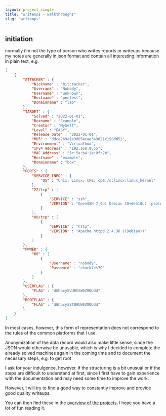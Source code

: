 ```yaml
---
layout: project_single
title: "writeups - walkthroughs"
slug: "writeups"
---
```


## initiation
normally i'm not the type of person who writes reports or writeups because my notes are generally in json format and contain all interesting information in plain text, e.g.
```json
[
    {
        "ATTACKER" : {
            "Nickname" : "bitcracker",
            "Userrank" : "Nobody",
            "Username" : "unknown",
            "Hostname" : "pentest",
            "Domainname" : "lab"
        },
        "TARGET" : {
            "Solved" : "2022-01-01",
            "Boxname" : "Example",
            "Creator" : "MySelf",
            "Level" : "EASY",
            "Release Date" : "2022-01-01",
            "MD5" : "ddce269a1e3d054cae349621c198dd52",
            "Environment" : "Virtualbox",
            "IPv4 Address" : "192.168.0.55",
            "MAC Address" : "3c:5a:b4:1a:0f:2b",
            "Hostname" : "example",
            "Domainname" : "box"
        },
        "PORTS" : {
            "SERVICE_INFO" : {
                "OS" : "Unix, Linux; CPE: cpe:/o:linux:linux_kernel"
            },
            "22/tcp" : [
                {
                    "SERVICE" : "ssh",
                    "VERSION" : "OpenSSH 7.9p1 Debian 10+deb10u2 (protocol 2.0)"
                }
            ],
            "80/tcp" : [
                {
                    "SERVICE" : "http",
                    "VERSION" : "Apache httpd 2.4.38 ((Debian))"
                }
            ]
        },
        "PWNED" : {
            "00" : [
                {
                    "Username" : "nobody",
                    "Password" : "chuckles79"
                }
            ]
        },
        "USERFLAG" : {
            "FLAG" : "dGhpcy5VU0VSW0ZMQUdd"
        },
        "ROOTFLAG" : {
            "FLAG" : "dGhpcy5ST09UW0ZMQUdd"
        }
    }
]
```
In most cases, however, this form of representation does not correspond to the rules of the common platforms that I use.<br>

Anonymization of the data record would also make little sense, since the JSON would otherwise be unusable, which is why I decided to complete the already solved machines again in the coming time and to document the necessary steps, e.g. to get root<br>

I ask for your indulgence, however, if the structuring is a bit unusual or if the steps are difficult to understand at first, since I first have to gain experience with the documentation and may need some time to improve the work.<br>

However, I will try to find a good way to constantly improve and provide good quality writeups.<br>

You can then find these in the [overview of the projects](https://antisectech.github.io/projects/). I hope you have a lot of fun reading it.

